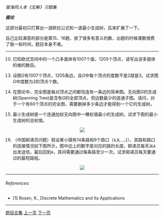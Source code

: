 
_玻海同人本《无解》习题集_

***图论***

这部分最初只打算出一道欧拉公式和一道最小生成树，后来扩展了一下。

自己比较满意的部分是第15、16题，放了很多有意义的数，出题的时候凑数很费了我一些时间，题目本身不难。

---

10. 已知欧式空间中的一个凸多面体有$1007$个面，$1205$个顶点，请写出该多面体的棱的数目。
<!--2210 Hint: Euler's Formula $$e = v+f-2$$-->


13. 设图$G$有$1007$个顶点，$1205$条边，且$G$中每个顶点的度数不是$2$就是$3$。试求图$G$中度数为$2$的顶点个数。<!--611-->

14. 在图论中，完全图是每对顶点之间都恰连有一条边的简单图。无向图$G$的生成树(Spanning Tree)是含有$G$的全部顶点，但边数最少的连通子图。请问，对于一个有$60$个顶点的完全图，需要删掉多少条边才能得到一个它的生成树。<!--1711-->

15. 最小生成树是一个连通加权无向图中一棵权值最小的生成树。试求下图的最小生成树的总权值。<!--2313-->
<center>
<img src="archive/imgs/minimum_spanning_tree.png">
</center>

16. （中国邮递员问题）假设某小镇有14条路和9个路口（`A`,`B`,...,`I`），其路和路口的连接情况如下图所示，图中边上的数字是对应的路的长度。邮递员每天从`A`出发送信，最后回到`A`，其间需要通过每条路至少一次。试求邮递员每天要通过的最短路程。<!--514-->
<center>
<img src="archive/imgs/Chinese_Postman_Problem.png">
</center>

---

###### References:

<div id="refer-1"></div>

- [1] Rosen, K., Discrete Mathematics and Its Applications

---

[题目合集](archive/bh-ps)
[上一页](archive/bh-ps-number-theory-and-cryptography)
[下一页](archive/bh-ps-probability-and-statistics)